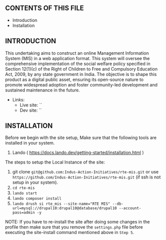 CONTENTS OF THIS FILE
---------------------

 * Introduction
 * Installation


INTRODUCTION
------------

This undertaking aims to construct an online Management Information System (MIS) in a web application format. This system will oversee the comprehensive implementation of the social welfare policy specified in Section 12(1)(c) of the Right of Children to Free and Compulsory Education Act, 2009, by any state government in India. The objective is to shape this product as a digital public asset, ensuring its open-source nature to promote widespread adoption and foster community-led development and sustained maintenance in the future.

 * Links:
    - Live site: ``
    - Dev site: ``


INSTALLATION
------------

Before we begin with the site setup, Make sure that the following tools are
installed in your system.

 1. Lando ( https://docs.lando.dev/getting-started/installation.html )

The steps to setup the Local Instance of the site:

 1. git clone `git@github.com:Indus-Action-Initiatives/rte-mis.git` or use
    `https://github.com/Indus-Action-Initiatives/rte-mis.git` (if ssh is not setup in your system).
 2. `cd rte-mis`
 3. `lando start`
 4. `lando composer install`
 5. `lando drush si rte_mis --site-name="RTE MIS" --db-url=mysql://drupal10:drupal10@database/drupal10 --account-pass=admin -y`

NOTE: If you have to re-install the site after doing some changes in the profile then make sure that you remove the `settings.php` file before executing the site-install command mentioned above in `Step 5`.
